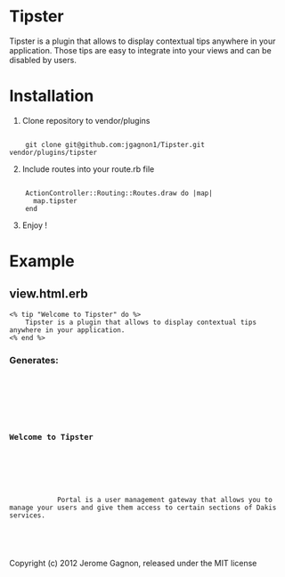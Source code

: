 Tipster
==============

Tipster is a plugin that allows to display contextual tips anywhere in your application.
Those tips are easy to integrate into your views and can be disabled by users.

Installation
==============

1. Clone repository to vendor/plugins

<code>
    git clone git@github.com:jgagnon1/Tipster.git vendor/plugins/tipster
</code>

2. Include routes into your route.rb file

<code>
    ActionController::Routing::Routes.draw do |map|
      map.tipster
    end
</code>

3. Enjoy !

Example
=======

## view.html.erb

    <% tip "Welcome to Tipster" do %>
        Tipster is a plugin that allows to display contextual tips anywhere in your application.
    <% end %>

### Generates:

<code>
    <div class="tip">
        <div class="title">
            <h3>Welcome to Tipster</h3>
            <a href="/tipster/-736365685/hide" class="close"></a>
        </div>
        <div class="content">
            Portal is a user management gateway that allows you to manage your users and give them access to certain sections of Dakis services. 
        </div>
    </div>
</code>

Copyright (c) 2012 Jerome Gagnon, released under the MIT license
